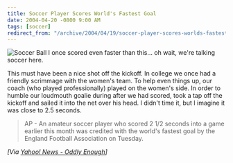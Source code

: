 ```yaml
---
title: Soccer Player Scores World's Fastest Goal
date: 2004-04-20 -0800 9:00 AM
tags: [soccer]
redirect_from: "/archive/2004/04/19/soccer-player-scores-worlds-fastest-goal.aspx/"
---
```


![Soccer Ball](/images/soccerball.jpg) I once scored even faster than
this... oh wait, we're talking soccer here.

This must have been a nice shot off the kickoff. In college we once had
a friendly scrimmage with the women's team. To help even things up, our
coach (who played professionally) played on the women's side. In order
to humble our loudmouth goalie during after we had scored, took a tap
off the kickoff and sailed it into the net over his head. I didn't time
it, but I imagine it was close to 2.5 seconds.

> AP - An amateur soccer player who scored 2 1/2 seconds into a game
> earlier this month was credited with the world's fastest goal by the
> England Football Association on Tuesday.

*[Via [Yahoo! News - Oddly
Enough](http://us.rd.yahoo.com/dailynews/rss/oddlyenough/*http://story.news.yahoo.com/news?tmpl=story2&u=/ap/20040420/ap_on_sp_so_ne/soc_fastest_goal)]*

